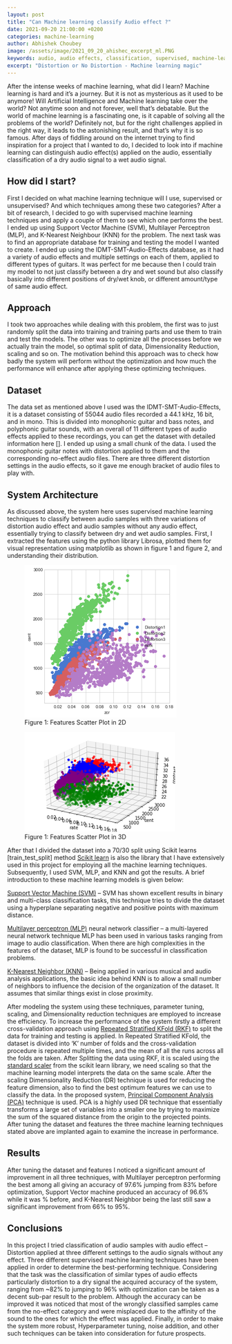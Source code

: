 ```yaml
---
layout: post
title: "Can Machine learning classify Audio effect ?"
date: 2021-09-20 21:00:00 +0200
categories: machine-learning
author: Abhishek Choubey
image: /assets/image/2021_09_20_ahishec_excerpt_ml.PNG
keywords: audio, audio effects, classification, supervised, machine-learning, MLP, KNN, SVC
excerpt: "Distortion or No Distortion - Machine learning magic"
---
```

After the intense weeks of machine learning, what did I learn? Machine learning is hard and it’s a journey. But it is not as mysterious as it used to be anymore! Will Artificial Intelligence and Machine learning take over the world? Not anytime soon and not forever, well that’s debatable. But the world of machine learning is a fascinating one, is it capable of solving all the problems of the world? Definitely not, but for the right challenges applied in the right way, it leads to the astonishing result, and that’s why it is so famous. After days of fiddling around on the internet trying to find inspiration for a project that I wanted to do, I decided to look into if machine learning can distinguish audio effect(s) applied on the audio, essentially classification of a dry audio signal to a wet audio signal.

## How did I start?
First I decided on what machine learning technique will I use, supervised or unsupervised? And which techniques among these two categories? After a bit of research, I decided to go with supervised machine learning techniques and apply a couple of them to see which one performs the best. I ended up using Support Vector Machine (SVM), Multilayer Perceptron (MLP), and K-Nearest Neighbour (KNN) for the problem. The next task was to find an appropriate database for training and testing the model I wanted to create. I ended up using the IDMT-SMT-Audio-Effects database, as it had a variety of audio effects and multiple settings on each of them, applied to different types of guitars. It was perfect for me because then I could train my model to not just classify between a dry and wet sound but also classify basically into different positions of dry/wet knob, or different amount/type of same audio effect.

## Approach
I took two approaches while dealing with this problem, the first was to just randomly split the data into training and training parts and use them to train and test the models. The other was to optimize all the processes before we actually train the model, so optimal split of data, Dimensionality Reduction, scaling and so on. The motivation behind this approach was to check how badly the system will perform without the optimization and how much the performance will enhance after applying these optimizing techniques.

## Dataset
The data set as mentioned above I used was the IDMT-SMT-Audio-Effects, it is a dataset consisting of 55044 audio files recorded a 44.1 kHz, 16 bit, and in mono. This is divided into monophonic guitar and bass notes, and polyphonic guitar sounds, with an overall of 11 different types of audio effects applied to these recordings, you can get the dataset with detailed information here []. I ended up using a small chunk of the data. I used the monophonic guitar notes with distortion applied to them and the corresponding no-effect audio files. There are three different distortion settings in the audio effects, so it gave me enough bracket of audio files to play with.

## System Architecture
As discussed above, the system here uses supervised machine learning techniques to classify between audio samples with three variations of distortion audio effect and audio samples without any audio effect, essentially trying to classify between dry and wet audio samples. First, I extracted the features using the python library Librosa, plotted them for visual representation using matplotlib as shown in figure 1 and figure 2, and understanding their distribution.


<figure style="float: auto">
   <img src="/assets/image/2021_09_20_abhishec_scatter2D_ml.png" alt="" title="Features Scatter Plot in 2D" width=auto/> <figcaption>Figure 1: Features Scatter Plot in 2D</figcaption>
</figure>

<figure style="float: auto">
   <img src="/assets/image/2021_09_20_abhishec_scatter3D_ml.png" alt="" title="Features Scatter Plot in 2D" width=auto/> <figcaption>Figure 1: Features Scatter Plot in 3D</figcaption>
</figure>

After that I divided the dataset into a 70/30 split using Scikit learns [train_test_split] method [Scikit learn](https://scikit-learn.org/stable/index.html) is also the library that I have extensively used in this project for employing all the machine learning techniques. Subsequently, I used SVM, MLP, and KNN and got the results. A brief introduction to these machine learning models is given below:

[Support Vector Machine (SVM)](https://scikit-learn.org/stable/modules/classes.html?highlight=svm#module-sklearn.svm) – SVM has shown excellent results in binary and multi-class classification tasks, this technique tries to divide the dataset using a hyperplane separating negative and positive points with maximum distance.

[Multilayer perceptron (MLP)](https://scikit-learn.org/stable/modules/generated/sklearn.neural_network.MLPClassifier.html?highlight=mlp#sklearn.neural_network.MLPClassifier) neural network classifier – a multi-layered neural network technique MLP has been used in various tasks ranging from image to audio classification. When there are high complexities in the features of the dataset, MLP is found to be successful in classification problems.

[K-Nearest Neighbor (KNN)](https://scikit-learn.org/stable/modules/generated/sklearn.impute.KNNImputer.html?highlight=knn#sklearn.impute.KNNImputer) – Being applied in various musical and audio analysis applications, the basic idea behind KNN is to allow a small number of neighbors to influence the decision of the organization of the dataset. It assumes that similar things exist in close proximity.

After modeling the system using these techniques, parameter tuning, scaling, and Dimensionality reduction techniques are employed to increase the efficiency. To increase the performance of the system firstly a different cross-validation approach using [Repeated Stratified KFold (RKF)](https://scikit-learn.org/stable/modules/generated/sklearn.model_selection.RepeatedKFold.html) to split the data for training and testing is applied. In Repeated Stratified KFold, the dataset is divided into ‘K’ number of folds and the cross-validation procedure is repeated multiple times, and the mean of all the runs across all the folds are taken. After Splitting the data using RKF, it is scaled using the [standard scaler](https://scikit-learn.org/stable/modules/generated/sklearn.preprocessing.StandardScaler.html) from the scikit learn library, we need scaling so that the machine learning model interprets the data on the same scale.
After the scaling Dimensionality Reduction (DR) technique is used for reducing the feature dimension, also to find the best optimum features we can use to classify the data. In the proposed system, [Principal Component Analysis (PCA)](https://scikit-learn.org/stable/modules/generated/sklearn.decomposition.PCA.html) technique is used. PCA is a highly used DR technique that essentially transforms a large set of variables into a smaller one by trying to maximize the sum of the squared distance from the origin to the projected points.
After tuning the dataset and features the three machine learning techniques stated above are implanted again to examine the increase in performance.

## Results
After tuning the dataset and features I noticed a significant amount of improvement in all three techniques, with Multilayer perceptron performing the best among all giving an accuracy of 97.6% jumping from 83% before optimization, Support Vector machine produced an accuracy of 96.6% while it was % before, and K-Nearest Neighbor being the last still saw a significant improvement from 66% to 95%.


## Conclusions
In this project I tried classification of audio samples with audio effect – Distortion applied at three different settings to the audio signals without any effect. Three different supervised machine learning techniques have been applied in order to determine the best-performing technique. Considering that the task was the classification of similar types of audio effects particularly distortion to a dry signal the acquired accuracy of the system, ranging from ~82% to jumping to 96% with optimization can be taken as a decent sub-par result to the problem. Although the accuracy can be improved it was noticed that most of the wrongly classified samples came from the no-effect category and were misplaced due to the affinity of the sound to the ones for which the effect was applied. Finally, in order to make the system more robust, Hyperparameter tuning, noise addition, and other such techniques can be taken into consideration for future prospects.  	
